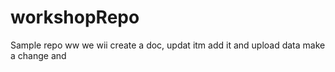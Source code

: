 # workshopRepo
Sample repo 
ww
we wii create a doc, updat itm add it and upload data
make a change and 
